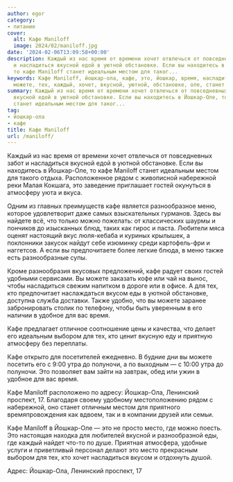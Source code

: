 ```yaml
---
author: egor
category:
- питание
cover:
  alt: Кафе Maniloff
  image: 2024/02/maniloff.jpg
date: '2024-02-06T13:09:58+00:00'
description: Каждый из нас время от времени хочет отвлечься от повседневных забот
  и насладиться вкусной едой в уютной обстановке. Если вы находитесь в Йошкар-Оле,
  то кафе Maniloff станет идеальным местом для таког...
keywords: Кафе Maniloff, йошкар-ола, кафе, это, йошкар, время, насладиться, maniloff,
  можете, тех, каждый, хочет, вкусной, уютной, обстановке, оле, станет
summary: Каждый из нас время от времени хочет отвлечься от повседневных забот и насладиться
  вкусной едой в уютной обстановке. Если вы находитесь в Йошкар-Оле, то кафе Maniloff
  станет идеальным местом для таког...
tag:
- йошкар-ола
- кафе
title: Кафе Maniloff
url: /maniloff/
---
```


Каждый из нас время от времени хочет отвлечься от повседневных забот и насладиться вкусной едой в уютной обстановке. Если вы находитесь в Йошкар-Оле, то кафе Maniloff станет идеальным местом для такого отдыха. Расположенное рядом с живописной набережной реки Малая Кокшага, это заведение приглашает гостей окунуться в атмосферу уюта и вкуса.

Одним из главных преимуществ кафе является разнообразное меню, которое удовлетворит даже самых взыскательных гурманов. Здесь вы найдете всё, что только можно пожелать: от классических шаурмы и пончиков до изысканных блюд, таких как гирос и паста. Любители мяса оценят настоящий вкус люля-кебаба и куриных крылышек, а поклонники закусок найдут себе изюминку среди картофель-фри и наггетсов. А если вы предпочитаете более легкие блюда, в меню также есть разнообразные супы.

Кроме разнообразия вкусовых предложений, кафе радует своих гостей удобными сервисами. Вы можете заказать кофе или чай на вынос, чтобы насладиться свежим напитком в дороге или в офисе. А для тех, кто предпочитает наслаждаться вкусом еды в уютной обстановке, доступна служба доставки. Также удобно, что вы можете заранее забронировать столик по телефону, чтобы быть уверенным в его наличии в удобное для вас время.

Кафе предлагает отличное соотношение цены и качества, что делает его идеальным выбором для тех, кто ценит вкусную еду и приятную атмосферу без переплаты.

Кафе открыто для посетителей ежедневно. В будние дни вы можете посетить его с 9:00 утра до полуночи, а по выходным — с 10:00 утра до полуночи. Это позволяет вам зайти на завтрак, обед или ужин в удобное для вас время.

Кафе Maniloff расположено по адресу: Йошкар-Ола, Ленинский проспект, 17. Благодаря своему удобному местоположению рядом с набережной, оно станет отличным местом для приятного времяпровождения как вдвоем, так и в компании друзей или семьи.

Кафе Maniloff в Йошкар-Оле — это не просто место, где можно поесть. Это настоящая находка для любителей вкусной и разнообразной еды, где каждый найдет что-то по душе. Приятная атмосфера, удобные услуги и приветливый персонал делают это место прекрасным выбором для тех, кто хочет насладиться вкусом и отдохнуть душой.

Адрес: Йошкар-Ола, Ленинский проспект, 17